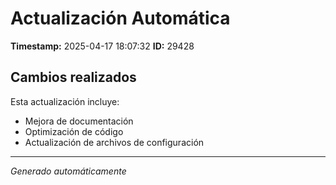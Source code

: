 # Actualización Automática

**Timestamp:** 2025-04-17 18:07:32
**ID:** 29428

## Cambios realizados

Esta actualización incluye:
- Mejora de documentación
- Optimización de código
- Actualización de archivos de configuración

---
*Generado automáticamente*
